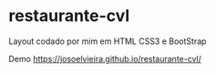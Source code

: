 # restaurante-cvl
 Layout codado por mim em HTML CSS3 e BootStrap

Demo
https://josoelvieira.github.io/restaurante-cvl/
